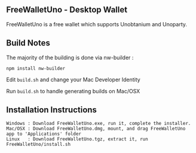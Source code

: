 FreeWalletUno - Desktop Wallet
---
FreeWalletUno is a free wallet which supports Unobtanium and Unoparty.

Build Notes
---
The majority of the building is done via nw-builder :

```shell
npm install nw-builder
```

Edit `build.sh` and change your Mac Developer Identity

Run `build.sh` to handle generating builds on Mac/OSX

Installation Instructions
---
```
Windows : Download FreeWalletUno.exe, run it, complete the installer.
Mac/OSX : Download FreeWalletUno.dmg, mount, and drag FreeWalletUno app to 'Applications' folder
Linux   : Download FreeWalletUno.tgz, extract it, run FreeWalletUno/install.sh
```

